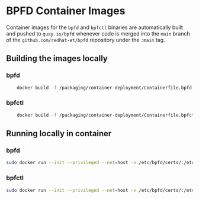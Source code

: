 # BPFD Container Images

Container images for the `bpfd` and `bpfctl` binaries are automatically built and
pushed to `quay.io/bpfd` whenever code is merged into the `main` branch of the
`github.com/redhat-et/bpfd` repository under the `:main` tag.

## Building the images locally

### bpfd

```sh
    docker build -f /packaging/container-deployment/Containerfile.bpfd . -t bpfd:local
```

### bpfctl

```sh
    docker build -f /packaging/container-deployment/Containerfile.bpfctl . -t bpfctl:local
```

## Running locally in container

### bpfd

```sh
sudo docker run --init --privileged --net=host -v /etc/bpfd/certs/:/etc/bpfd/certs/ -v /sys/fs/bpf:/sys/fs/bpf quay.io/bpfd/bpfd:main
```

### bpfctl 

```sh
sudo docker run --init --privileged --net=host -v /etc/bpfd/certs/:/etc/bpfd/certs/ quay.io/bpfd/bpfctl:main <COMMANDS>
```